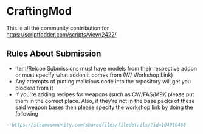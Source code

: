 # CraftingMod
This is all the community contribution for https://scriptfodder.com/scripts/view/2422/


## Rules About Submission
* Item/Reicpe Submissions must have models from their respective addon or must specify what addon it comes from (W/ Workshop Link)
* Any attempts of putting malicious code into the repository will get you blocked from it
* If you're adding recipes for weapons (such as CW/FAS/M9K please put them in the correct place. Also, if they're not in the base packs of these said weapon bases then please specify the workshop link by doing the following
```lua
--https://steamcommunity.com/sharedfiles/filedetails/?id=104910430
```
